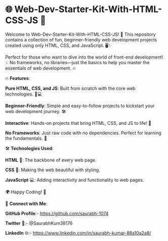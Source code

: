 # 🌐 Web-Dev-Starter-Kit-With-HTML-CSS-JS 🚀

Welcome to Web-Dev-Starter-Kit-With-HTML-CSS-JS! 🎉 This repository contains a collection of fun, beginner-friendly web development projects created using only HTML, CSS, and JavaScript. 🖥️✨

Perfect for those who want to dive into the world of front-end development! 💡 No frameworks, no libraries—just the basics to help you master the essentials of web development. 🔥

🔥 **Features**:

**Pure HTML, CSS, and JS**: Built from scratch with the core web technologies. 🎨💻

**Beginner-Friendly**: Simple and easy-to-follow projects to kickstart your web development journey. 🛠️

**Interactive**: Hands-on projects that bring HTML, CSS, and JS to life! 🚀

**No Frameworks**: Just raw code with no dependencies. Perfect for learning the fundamentals. 📝

🛠️ **Technologies Used**:

**HTML** 📝: The backbone of every web page.

**CSS** 🎨: Making the web beautiful with styling.

**JavaScript** 💻: Adding interactivity and functionality to web pages.


🌍 Happy Coding! 🚀





🔗 **Connect with Me**:

**GitHub Profile**:- https://github.com/saurabh-1074

**Twitter** 🚀:- @SaurabhKum38176

**LinkedIn** 🌐:- https://www.linkedin.com/in/saurabh-kumar-88a10a2a8/

